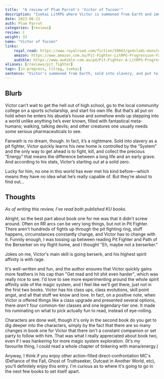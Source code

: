 ```yaml
---
title:  "A review of Plum Parrot's 'Victor of Tucson'"
description: "Isekai LitRPG where Victor is summoned from Earth and immediately sold to a fighting ring."
date: 2023-06-21
auth: Plum Parrot
categories: [reviews]
review: C
weight: 33
name: "Victor of Tucson"
links:
    royal_road: https://www.royalroad.com/fiction/59663/godclads-monster-mceldritchcyberpunkprogression
    amazon: https://www.amazon.com.au/Pit-Fighter-LitRPG-Progression-Fantasy-ebook/dp/B0BPK8XW43
    audible: https://www.audible.com.au/pd/Pit-Fighter-A-LitRPG-Progression-Fantasy-Audiobook/B0BPJLR7X3
aliases: [/reviews/pit_fighter]
tags: [in-progress, litrpg, isekai]
sentence: "Victor's summoned from Earth, sold into slavery, and put to work in the ring. Bad luck."
---
```





## Blurb

Victor can’t wait to get the hell out of high school, go to the local community college on a sports scholarship, and start his own life. But that’s all put on hold when he enters his abuela’s house and somehow ends up stepping into a world unlike anything he’s ever known, filled with fantastical meta-humans; walking, talking devils; and other creatures one usually needs some serious pharmaceuticals to see.

Fanwath is no dream, though. In fact, it’s a nightmare. Sold into slavery as a pit fighter, Victor quickly learns his new home is controlled by the “System” and the only way to get ahead is to fight, kill, and collect the precious “Energy” that means the difference between a long life and an early grave. And according to his stats, Victor’s starting out at a solid zero.

Lucky for him, no one in this world has ever met his kind before—which means they have no idea what he’s really capable of. But they’re about to find out...

## Thoughts

*As of writing this review, I've read both published KU books.*

Alright, so the best part about book one for me was that it didn't screw around. Often on RR arcs can be very long things, but not in Pit Fighter. There aren't hundreds of fights up through the pit fighting ring, stuff happens, circumstances constantly change, and Victor has to change with it. Funnily enough, I was tossing up between reading Pit Fighter and Path of the Berserker on my flight home, and I thought "Eh, maybe not a berserker."

Jokes on me, Victor's main skill is going berserk, and his highest spirit affinity is with rage.

It's well-written and fun, and the author ensures that Victor quickly gains more feathers in his cap than "Get mad and hit shit even harder", which was really nice to see. I'd love to see more experimenting around the whole spirit affinity side of the magic system, and I feel like we'll get there, just not in the first two books. Victor has his class ups, class evolutions, skill point angst, and all that stuff we know and love. In fact, on a positive note, when Victor *is* offered things like a class upgrade and presented several options, there *aren't* four common-tier classes and one legendary-tier one. It made his ruminating on what to pick actually fun to read, instead of eye-rolling.

Characters are done well, though it's only in the second book do you get to dig deeper into the characters, simply by the fact that there are so many changes in book one for Victor that there isn't a constant companion or set party to follow with him. That was what I really appreciated about book two, even if I was hankering for more magic system exploration. (It's my favourite thing, I could read a whole chapter of tinkering with mana/energy.)

Anyway, I think if you enjoy other action-filled direct-confrontation MC's (Defiance of the Fall, Ghost of Truthseeker, Outcast in Another World, etc), you'll definitely enjoy this entry. I'm curious as to where it's going to go in the next few books to set itself apart.
